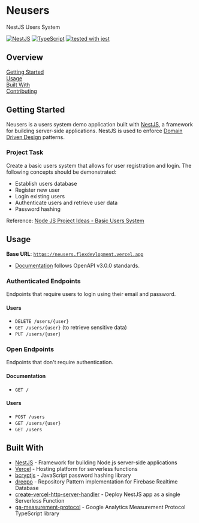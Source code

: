 # Neusers

NestJS Users System

[![NestJS](https://img.shields.io/badge/nestjs-%23E0234E.svg?&style=for-the-badge&logo=nestjs&logoColor=white)](https://nestjs.com/)
[![TypeScript](https://badgen.net/badge/-/typescript?icon=typescript&label)](https://www.typescriptlang.org/)
[![tested with jest](https://img.shields.io/badge/tested_with-jest-99424f.svg)](https://github.com/facebook/jest)

## Overview

[Getting Started](#getting-started)  
[Usage](#usage)  
[Built With](#built-with)  
[Contributing](docs/CONTRIBUTING.md)

## Getting Started

Neusers is a users system demo application built with [NestJS][1], a framework
for building server-side applications. NestJS is used to enforce [Domain Driven
Design][2] patterns.

### Project Task

Create a basic users system that allows for user registration and login. The
following concepts should be demonstrated:

- Establish users database
- Register new user
- Login existing users
- Authenticate users and retrieve user data
- Password hashing

Reference: [Node JS Project Ideas - Basic Users System][3]

## Usage

**Base URL**: [`https://neusers.flexdevlopment.vercel.app`][4]

- [Documentation][4] follows OpenAPI v3.0.0 standards.

### Authenticated Endpoints

Endpoints that require users to login using their email and password.

#### Users

- `DELETE /users/{user}`
- `GET /users/{user}` (to retrieve sensitive data)
- `PUT /users/{user}`

### Open Endpoints

Endpoints that don't require authentication.

#### Documentation

- `GET /`

#### Users

- `POST /users`
- `GET /users/{user}`
- `GET /users`

## Built With

- [NestJS][1] - Framework for building Node.js server-side applications
- [Vercel][5] - Hosting platform for serverless functions
- [bcryptjs][6] - JavaScript password hashing library
- [dreepo][7] - Repository Pattern implementation for Firebase Realtime Database
- [create-vercel-http-server-handler][8] - Deploy NestJS app as a single
  Serverless Function
- [ga-measurement-protocol][9] - Google Analytics Measurement Protocol
  TypeScript library

[1]: https://docs.nestjs.com/
[2]:
  https://khalilstemmler.com/articles/domain-driven-design-intro/#Protecting-the-Domain-Layer
[3]:
  https://www.blog.duomly.com/node-js-project-ideas-for-beginners/#2-basic-users-system
[4]: https://neusers.flexdevlopment.vercel.app
[5]: https://vercel.com/docs/serverless-functions/introduction
[6]: https://github.com/dcodeIO/bcrypt.js
[7]: https://github.com/flex-development/dreepo
[8]: https://github.com/jlarmstrongiv/create-vercel-http-server-handler
[9]: https://github.com/wusuopu/ts-ga-measurement-protocol
